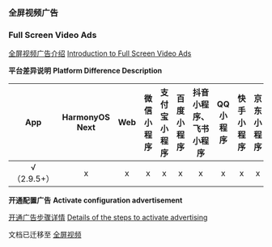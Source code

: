 
### 全屏视频广告
### Full Screen Video Ads

[全屏视频广告介绍](https://uniapp.dcloud.net.cn/component/ad-fullscreen-video.html)
[Introduction to Full Screen Video Ads](https://uniapp.dcloud.net.cn/component/ad-fullscreen-video.html)

**平台差异说明**
**Platform Difference Description**

|App|HarmonyOS Next|Web|微信小程序|支付宝小程序|百度小程序|抖音小程序、飞书小程序|QQ小程序|快手小程序|京东小程序|
|:-:|:-:|:-:|:-:|:-:|:-:|:-:|:-:|:-:|:-:|
|√（2.9.5+）|x|x|x|x|x|x|x|x|x|


**开通配置广告**
**Activate configuration advertisement**

[开通广告步骤详情](https://uniapp.dcloud.net.cn/uni-ad.html#start)
[Details of the steps to activate advertising](https://uniapp.dcloud.net.cn/uni-ad.html#start)

文档已迁移至 [全屏视频](https://uniapp.dcloud.net.cn/uni-ad/ad-fullscreen-video.html)
